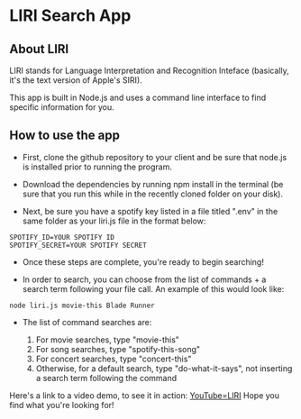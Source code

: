 # LIRI Search App

## About LIRI
LIRI stands for Language Interpretation and Recognition Inteface (basically, it's the text version of Apple's SIRI).

This app is built in Node.js and uses a command line interface to find specific information for you. 

## How to use the app

* First, clone the github repository to your client and be sure that node.js is installed prior to running the program.

* Download the dependencies by running npm install in the terminal (be sure that you run this while in the recently cloned folder on your disk). 

* Next, be sure you have a spotify key listed in a file titled ".env" in the same folder as your liri.js file in the format below:
```
SPOTIFY_ID=YOUR SPOTIFY ID
SPOTIFY_SECRET=YOUR SPOTIFY SECRET
```

* Once these steps are complete, you're ready to begin searching!


* In order to search, you can choose from the list of commands + a search term following your file call. An example of this would look like:
```
node liri.js movie-this Blade Runner
```
* The list of command searches are:

    1. For movie searches, type "movie-this"
    1. For song searches, type "spotify-this-song"
    1. For concert searches, type "concert-this"
    1. Otherwise, for a default search, type "do-what-it-says", not inserting a search term following the command

Here's a link to a video demo, to see it in action:
[YouTube=LIRI](https://youtu.be/LdI-ygRvIFs)
Hope you find what you're looking for!